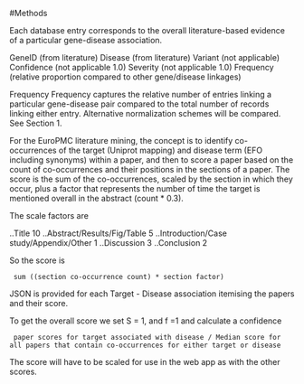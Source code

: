 #Methods

Each database entry corresponds to the overall literature-based evidence of a particular gene-disease association. 

GeneID (from literature)
Disease (from literature)
Variant  (not applicable)
Confidence (not applicable 1.0)
Severity (not applicable 1.0)
Frequency (relative proportion compared to other gene/disease linkages)

Frequency
Frequency captures the relative number of entries linking a particular gene-disease pair compared to the total number of records linking either entry. Alternative normalization schemes will be compared. See Section 1.

For the EuroPMC literature mining, the concept is to identify co-occurrences of the target (Uniprot mapping) and disease term (EFO including synonyms) within a paper, and then to score a paper based on the count of co-occurrences and their positions in the sections of a paper.  The score is the sum of the co-occurrences, scaled by the section in which they occur, plus a factor that represents the number of time the target is mentioned overall in the abstract (count * 0.3).  

The scale factors are

..Title 10
..Abstract/Results/Fig/Table 5
..Introduction/Case study/Appendix/Other 1
..Discussion 3
..Conclusion 2

So the score is
 
	 sum ((section co-occurrence count) * section factor)

JSON is provided for each Target - Disease association itemising the papers and their score.

To get the overall score we set S = 1, and f =1 and calculate a confidence 

	 paper scores for target associated with disease / Median score for all papers that contain co-occurrences for either target or disease

The score will have to be scaled for use in the web app as with the other scores.
